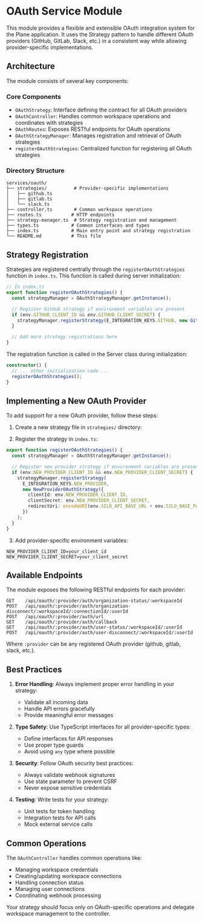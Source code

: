 # OAuth Service Module

This module provides a flexible and extensible OAuth integration system for the Plane application. It uses the Strategy pattern to handle different OAuth providers (GitHub, GitLab, Slack, etc.) in a consistent way while allowing provider-specific implementations.

## Architecture

The module consists of several key components:

### Core Components

- `OAuthStrategy`: Interface defining the contract for all OAuth providers
- `OAuthController`: Handles common workspace operations and coordinates with strategies
- `OAuthRoutes`: Exposes RESTful endpoints for OAuth operations
- `OAuthStrategyManager`: Manages registration and retrieval of OAuth strategies
- `registerOAuthStrategies`: Centralized function for registering all OAuth strategies

### Directory Structure

```
services/oauth/
├── strategies/          # Provider-specific implementations
│   ├── github.ts
│   ├── gitlab.ts
│   └── slack.ts
├── controller.ts        # Common workspace operations
├── routes.ts           # HTTP endpoints
├── strategy-manager.ts  # Strategy registration and management
├── types.ts            # Common interfaces and types
├── index.ts            # Main entry point and strategy registration
└── README.md           # This file
```

## Strategy Registration

Strategies are registered centrally through the `registerOAuthStrategies` function in `index.ts`. This function is called during server initialization:

```typescript
// In index.ts
export function registerOAuthStrategies() {
  const strategyManager = OAuthStrategyManager.getInstance();

  // Register GitHub strategy if environment variables are present
  if (env.GITHUB_CLIENT_ID && env.GITHUB_CLIENT_SECRET) {
    strategyManager.registerStrategy(E_INTEGRATION_KEYS.GITHUB, new GithubOAuthStrategy());
  }

  // Add more strategy registrations here
}
```

The registration function is called in the Server class during initialization:

```typescript
constructor() {
  // ... other initialization code ...
  registerOAuthStrategies();
}
```

## Implementing a New OAuth Provider

To add support for a new OAuth provider, follow these steps:

1. Create a new strategy file in `strategies/` directory:

2. Register the strategy in `index.ts`:

```typescript
export function registerOAuthStrategies() {
  const strategyManager = OAuthStrategyManager.getInstance();

  // Register new provider strategy if environment variables are present
  if (env.NEW_PROVIDER_CLIENT_ID && env.NEW_PROVIDER_CLIENT_SECRET) {
    strategyManager.registerStrategy(
      E_INTEGRATION_KEYS.NEW_PROVIDER,
      new NewProviderOAuthStrategy({
        clientId: env.NEW_PROVIDER_CLIENT_ID,
        clientSecret: env.NEW_PROVIDER_CLIENT_SECRET,
        redirectUri: encodeURI(env.SILO_API_BASE_URL + env.SILO_BASE_PATH + "/api/oauth/new-provider/auth/callback"),
      })
    );
  }
}
```

3. Add provider-specific environment variables:

```env
NEW_PROVIDER_CLIENT_ID=your_client_id
NEW_PROVIDER_CLIENT_SECRET=your_client_secret
```

## Available Endpoints

The module exposes the following RESTful endpoints for each provider:

```
GET    /api/oauth/:provider/auth/organization-status/:workspaceId
POST   /api/oauth/:provider/auth/organization-disconnect/:workspaceId/:connectionId/:userId
POST   /api/oauth/:provider/auth/url
GET    /api/oauth/:provider/auth/callback
GET    /api/oauth/:provider/auth/user-status/:workspaceId/:userId
POST   /api/oauth/:provider/auth/user-disconnect/:workspaceId/:userId

```

Where `:provider` can be any registered OAuth provider (github, gitlab, slack, etc.).

## Best Practices

1. **Error Handling**: Always implement proper error handling in your strategy:
   - Validate all incoming data
   - Handle API errors gracefully
   - Provide meaningful error messages

2. **Type Safety**: Use TypeScript interfaces for all provider-specific types:
   - Define interfaces for API responses
   - Use proper type guards
   - Avoid using `any` type where possible

3. **Security**: Follow OAuth security best practices:
   - Always validate webhook signatures
   - Use state parameter to prevent CSRF
   - Never expose sensitive credentials

4. **Testing**: Write tests for your strategy:
   - Unit tests for token handling
   - Integration tests for API calls
   - Mock external service calls

## Common Operations

The `OAuthController` handles common operations like:

- Managing workspace credentials
- Creating/updating workspace connections
- Handling connection status
- Managing user connections
- Coordinating webhook processing

Your strategy should focus only on OAuth-specific operations and delegate workspace management to the controller.
